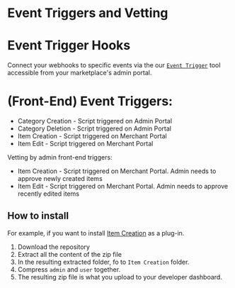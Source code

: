 Event Triggers and Vetting
==========================

# Event Trigger Hooks
Connect your webhooks to specific events via the our [`Event Trigger`](https://github.com/Arcadier/Event-Triggers-and-Vetting/tree/master/Event%20Trigger%20Hooks) tool accessible from your marketplace's admin portal.

# (Front-End) Event Triggers:
* Category Creation - Script triggered on Admin Portal
* Category Deletion - Script triggered on Admin Portal
* Item Creation - Script triggered on Merchant Portal
* Item Edit - Script triggered on Merchant Portal

Vetting by admin front-end triggers:
* Item Creation - Script triggered on Merchant Portal. Admin needs to approve newly created items
* Item Edit - Script triggered on Merchant Portal. Admin needs to approve recently edited items

## How to install
For example, if you want to install [Item Creation]() as a plug-in.
1. Download the repository 
2. Extract all the content of the zip file
3. In the resulting extracted folder, fo to `Item Creation` folder.
4. Compress `admin` and `user` together.
5. The resulting zip file is what you upload to your developer dashboard.
